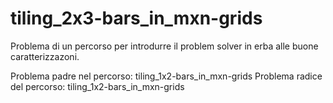 # tiling_2x3-bars_in_mxn-grids

Problema di un percorso per introdurre il problem solver in erba alle buone caratterizzazoni.

Problema  padre nel percorso: tiling_1x2-bars_in_mxn-grids
Problema radice del percorso: tiling_1x2-bars_in_mxn-grids


